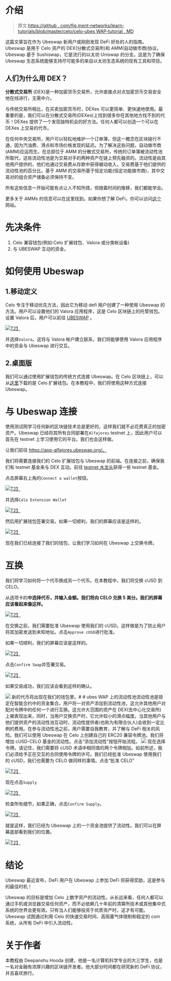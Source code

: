 # 介绍

> 原文:[https://github . com/fig ment-networks/learn-tutorials/blob/master/celo/celo-ubes WAP-tutorial . MD](https://github.com/figment-networks/learn-tutorials/blob/master/celo/celo-ubeswap-tutorial.md)

这篇文章旨在作为 Ubeswap 新用户或刚刚发现 DeFi 好处的人的指南。Ubeswap 是用于 Celo 资产的 DEX(分散式交易所)和 AMM(自动做市商)协议。Ubeswap 基于 Sushiswap，它是流行的以太坊 Uniswap 的分支。这是为了确保 Ubeswap 生态系统能够支持尽可能多的来自以太坊生态系统的现有工具和项目。

## 人们为什么用 DEX？

**分散式交易所** (DEX)是一种加密货币交易所，允许直接点对点加密货币交易安全地在线进行，无需中介。

与传统交易所相比，在买卖加密货币时，DEXes 可以更简单、更快速地使用。最重要的是，我们可以在分散式交易所(DEXes)上找到很多你在其他地方找不到的代币！DEXes 提供了一个发现独特机会的好方法。任何人都可以创造一个可以在 DEXes 上交易的代币。

在任何中央交易所，用户可以轻松地维护一个订单簿，但这一概念在区块链行不通，因为汽油费、滑点和市场价格发现的延迟。为了解决这些问题，自动做市商 (AMM)应运而生。在总部位于 AMM 的分散式交易所，传统的订单簿被流动性池所取代，这些流动性池是为交易对手的两种资产在链上预先融资的。流动性是由其他用户提供的，他们也通过交易费从存款中获得被动收入，交易费基于他们提供的流动性池的百分比。基于 AMM 的交易所基于恒定功能(恒定功能做市商)，其中交易对的组合资产储备必须保持不变。

所有这些信息一开始可能有点让人不知所措，但随着时间的推移，我们都能学会。

更多关于 AMMs 的信息可以在这里找到。如果你想了解 DeFi，你可以访问[这个](https://academy.ivanontech.com/blog/defi-encyclopedia-the-ultimate-list-of-decentralized-finance-terms)网站。

# 先决条件

1.  Celo 兼容钱包(例如:Celo 扩展钱包、Valora 或分类帐设备)
2.  与 UBESWAP 互动的资金。

# 如何使用 Ubeswap

## 1.移动定义

Celo 专注于移动优先方法，因此它为移动 defi 用户创建了一种使用 Ubeswap 的方法。用户可以设置他们的 Valora 应用程序，这是 Celo 区块链上的托管钱包。设置 Valora 后，用户可以前往 [UBESWAP](https://app.ubeswap.org/) 。

[![](../Images/0cb3cede1f58e4f8691f3da1d9a2dff0.png)T2】](https://camo.githubusercontent.com/22fad27b7b42678a36aadcbf7fce58ad3fd7fed128bb5f5fa87da974df8623b0/68747470733a2f2f696d6775722e636f6d2f5774584b736e652e706e67)

并选择`Valora`。这将与 Valora 帐户建立联系，我们将能够使用 Valora 应用程序中的资金与 Ubeswap 进行交互。

## 2.桌面版

我们可以通过使用扩展钱包的传统方式连接 Ubeswap。在 Celo 区块链上，可以从[这里](https://chrome.google.com/webstore/detail/celoextensionwallet/kkilomkmpmkbdnfelcpgckmpcaemjcdh?hl=en)下载的是 Celo 扩展钱包。在本教程中，我们将使用这种方式连接 Ubeswap。

# 与 Ubeswap 连接

使用测试网学习任何新的区块链技术总是更好的，这样我们就不必花费真正的加密资产。Ubeswap 已经将其所有合同部署在`Alfajores` testnet 上，因此用户可以首先在 testnet 上学习使用它的平台。我们也会这样做。

让我们前往 https://app-alfajores.ubeswap.org/。

我们将需要连接我们的 Celo 扩展钱包与 Ubeswap 的前端。在连接之前，确保我们有 testnet 基金来与 DEX 互动。前往 [testnet 水龙头](https://celo.org/developers/faucet)获得一些 testnet 基金。

点击屏幕右上角的`Connect a wallet`按钮。

[![](../Images/8bbbc99eb6a550e83a1287fc06405357.png)T2】](https://camo.githubusercontent.com/6fabe03a67f8dbff061eea1afb705dc6d7d4e3bf66cb77f8bb8944c0cb940a27/68747470733a2f2f696d6775722e636f6d2f357370773378612e706e67)

并选择`Celo Extension Wallet`

[![](../Images/f8053921cc28de9bc4dba062e5a9940e.png)T2】](https://camo.githubusercontent.com/ced7c22d091f58dc8832ec8626269dbbc78ffbfafe6880343ca6761fdedf305f/68747470733a2f2f696d6775722e636f6d2f6338566e546e362e706e67)

然后用扩展钱包签署交易。如果一切顺利，我们的屏幕应该是这样的。

[![](../Images/fb9e355f257dea8a1ad56dce3be2e9bf.png)T2】](https://camo.githubusercontent.com/79d74860f5a9c9550212852ca4584838651c57955a3a1b2aa786578c5fd81657/68747470733a2f2f696d6775722e636f6d2f7632776b6e31742e706e67)

现在我们已经连接了我们的钱包，让我们学习如何在 Ubeswap 上交换令牌。

# 互换

我们将学习如何将一个代币换成另一个代币。在本教程中，我们将交换 cUSD 到 CELO。

从选项卡的**中选择代币，并输入金额。我们将向 CELO 兑换 5 美分。我们的屏幕应该看起来像这样。**

[![](../Images/82676a920697af6e4adfb0475818e420.png)T2】](https://camo.githubusercontent.com/ea501aa80e3e102d5f1a2ef966be88460092c0ca0df356b96edea1c2aebcdb6e/68747470733a2f2f696d6775722e636f6d2f65545a7a3956312e706e67)

在交换之前，我们需要批准 Ubeswap 使用我们的 cUSD。这样做是为了防止用户将其加密发送到未知地址。点击`Approve cUSD`进行批准。

如果一切顺利，我们的屏幕应该是这样的。

[![](../Images/72d21f95d4acec4960355ad069e10f88.png)T2】](https://camo.githubusercontent.com/a3f45a8a886b7e767a95764a16ab951b5fc05ed68cb33efe384926709057d8fa/68747470733a2f2f696d6775722e636f6d2f74334b666f39472e706e67)

点击`Confirm Swap`并签署交易。

[![](../Images/87eb506b38c0d723633de844b59e0f7a.png)T2】](https://camo.githubusercontent.com/f4e18c3e00c74a2bc8a26f15ee347a4e830409631e223083cec301b8da83a338/68747470733a2f2f696d6775722e636f6d2f536938636c4d372e706e67)

如果交易成功，我们应该会看到这样的确认。

[![](../Images/bc8ad8640f4e4378d1d6fc4e5c8083dc.png)](https://camo.githubusercontent.com/ddd642604d3c1eacc398f1ecf3b1a22cac46b89e2b9104e9a856ffdc4d23fc2b/68747470733a2f2f696d6775722e636f6d2f6b496d4a6c41642e706e67) 新的代币将出现在我们的钱包里。# # ubes WAP 上的流动性池流动性池是锁定在智能合约中的资金集合。用户将一对资产添加到流动性池，这允许其他用户对配对令牌中的任何一个进行互换。这允许大范围的资产在 DEX(去中心化交易所)上被表现出来，同时，当用户交换资产时，它允许较小的滑点幅度。当其他用户与他们提供资产的流动性池互动时，流动性提供者(也称为有限合伙人)会收到一定比例的费用。在参与流动性池之前，用户需要自我教育，并了解与 DeFi 相关的风险。我们可以使用 Ubeswap 在 Celo 上创建自己的 ERC20 兼容令牌池。我们将增加 cUSD-CELO 基金的流动性。点击“添加流动性”按钮开始流程。 [![](../Images/901746030b8b4edf2c64b6c39a1026ca.png)](https://camo.githubusercontent.com/fd5d79d8b7a20662ec7bbfc93624483961ec76c76915058d712db3fe665dd61f/68747470733a2f2f696d6775722e636f6d2f57474e357248542e706e67) 现在选择令牌。请记住，我们需要将 cUSD 术语中相同值的两个令牌相加。如前所述，我们必须给予正在交互的合同使用令牌的许可。我们已经批准 Ubeswap 使用我们的 cUSD，我们也需要为 CELO 做同样的事情。点击“批准 CELO”

[![](../Images/051af29dd7c5dcf2c735880eaca56e1b.png)T2】](https://camo.githubusercontent.com/1a3fa8feb04e7c84e1b50849d3f906c19a1f473389fd0022cebbeb8bd73e019b/68747470733a2f2f696d6775722e636f6d2f685361557171442e706e67)

现在点击`Supply`

[![](../Images/b64ec9ffe08a499c9e20fbbe9959ca49.png)T2】](https://camo.githubusercontent.com/e3f0324f9982328cfa52cf0e22bc553833f15f6578bece5540448c93f197759a/68747470733a2f2f696d6775722e636f6d2f4b4174666451792e706e67)

检查所有细节，如果正确，点击`Confirm Supply`。

[![](../Images/e9d4e711b19c1fcfa343cb4bdec31990.png)T2】](https://camo.githubusercontent.com/60b376453e1808e15a7e6305e05dbbeec8da0a65474f9d3a2b792d4e421282b7/68747470733a2f2f696d6775722e636f6d2f72685a503961392e706e67)

就是这样，我们已经为 Ubeswap 上的一个资金池提供了流动性。我们可以在屏幕底部看到我们的位置。

[![](../Images/933215a4277a9d23ba38c61fb74ff810.png)T2】](https://camo.githubusercontent.com/ed962999fd4aece1258901b6af69cd750e5eb1ed0a79cc6ac3bb35d72b6495af/68747470733a2f2f696d6775722e636f6d2f7775586e614e382e706e67)

# 结论

Ubeswap 最近宣布，DeFi 用户在 Ubeswap 上参加 DeFi 将获得奖励，这是参与的最佳时机！

Ubeswap 的目标是增加 Celo 上数字资产的流动性。从长远来看，任何人都可以通过手机或浏览器交易任何资产，而不必依赖几十年前的清算所技术或其他集中式系统的世界会更有效。只有当人们能够投资于优质资产时，这才有可能。Ubeswap 试图通过利用 Celo 的快速交易时间、高阻塞气体限制和稳定的 coin 系统，从所有 DeFi 中引入流动性。

# 关于作者

本教程由 Deepanshu Hooda 创建，他是一名计算机科学专业的大三学生，也是一名对金融有浓厚兴趣的区块链开发者。他大部分时间都在研究新的 DeFi 协议，并且喜欢旅行。